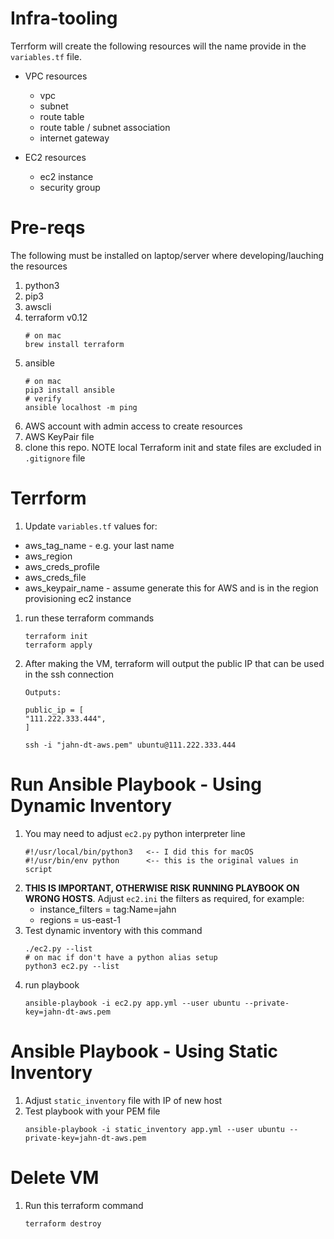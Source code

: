 # Infra-tooling

Terrform will create the following resources will the name provide in the ```variables.tf``` file.

* VPC resources
  * vpc
  * subnet
  * route table
  * route table / subnet association
  * internet gateway

* EC2 resources
  * ec2 instance
  * security group

# Pre-reqs

The following must be installed on laptop/server where developing/lauching the resources
1. python3 
1. pip3
1. awscli
1. terraform v0.12
    ```
    # on mac
    brew install terraform
    ```
1. ansible
    ```
    # on mac
    pip3 install ansible
    # verify
    ansible localhost -m ping 
    ```
1. AWS account with admin access to create resources
1. AWS KeyPair file
1. clone this repo. NOTE local Terraform init and state files are excluded in ```.gitignore``` file

# Terrform
1. Update ```variables.tf``` values for:
  * aws_tag_name - e.g. your last name
  * aws_region
  * aws_creds_profile
  * aws_creds_file
  * aws_keypair_name - assume generate this for AWS and is in the region provisioning ec2 instance
1. run these terraform commands
    ```
    terraform init
    terraform apply
    ```
1. After making the VM, terraform will output the public IP that can be used in the ssh connection
    ```
    Outputs:

    public_ip = [
    "111.222.333.444",
    ]

    ssh -i "jahn-dt-aws.pem" ubuntu@111.222.333.444
    ``` 

# Run Ansible Playbook - Using Dynamic Inventory
1. You may need to adjust ```ec2.py``` python interpreter line
    ```
    #!/usr/local/bin/python3   <-- I did this for macOS
    #!/usr/bin/env python      <-- this is the original values in script
    ```
1. **THIS IS IMPORTANT, OTHERWISE RISK RUNNING PLAYBOOK ON WRONG HOSTS**. Adjust ```ec2.ini``` the filters as required, for example:
   * instance_filters = tag:Name=jahn
   * regions = us-east-1
1. Test dynamic inventory with this command
    ```
    ./ec2.py --list
    # on mac if don't have a python alias setup
    python3 ec2.py --list
    ```
1. run playbook
    ```
    ansible-playbook -i ec2.py app.yml --user ubuntu --private-key=jahn-dt-aws.pem
    ```

# Ansible Playbook - Using Static Inventory
1. Adjust ```static_inventory``` file with IP of new host
1. Test playbook with your PEM file
    ```
    ansible-playbook -i static_inventory app.yml --user ubuntu --private-key=jahn-dt-aws.pem 
    ```

# Delete VM
1. Run this terraform command
    ```
    terraform destroy
    ```